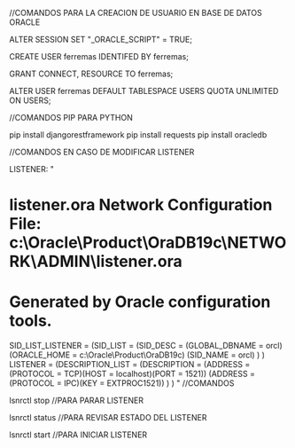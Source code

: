 //COMANDOS PARA LA CREACION DE USUARIO EN BASE DE DATOS ORACLE

ALTER SESSION SET "_ORACLE_SCRIPT" = TRUE;

CREATE USER ferremas IDENTIFED BY ferremas;

GRANT CONNECT, RESOURCE TO ferremas;

ALTER USER ferremas DEFAULT TABLESPACE USERS QUOTA UNLIMITED ON USERS;

//COMANDOS PIP PARA PYTHON

pip install djangorestframework
pip install requests
pip install oracledb

//COMANDOS EN CASO DE MODIFICAR LISTENER

LISTENER:
"
# listener.ora Network Configuration File: c:\Oracle\Product\OraDB19c\NETWORK\ADMIN\listener.ora
# Generated by Oracle configuration tools.

SID_LIST_LISTENER =
  (SID_LIST =
    (SID_DESC =
      (GLOBAL_DBNAME = orcl)
      (ORACLE_HOME = c:\Oracle\Product\OraDB19c)
      (SID_NAME = orcl)
    )
  )
LISTENER =
  (DESCRIPTION_LIST =
    (DESCRIPTION =
      (ADDRESS = (PROTOCOL = TCP)(HOST = localhost)(PORT = 1521))
      (ADDRESS = (PROTOCOL = IPC)(KEY = EXTPROC1521))
    )
  )
"
//COMANDOS

lsnrctl stop //PARA PARAR LISTENER

lsnrctl status //PARA REVISAR ESTADO DEL LISTENER

lsnrctl start //PARA INICIAR LISTENER

